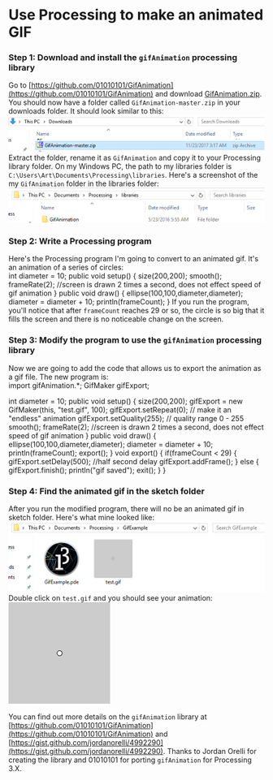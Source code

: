 # Use Processing to make an animated GIF
### Step 1: Download and install the `gifAnimation` processing library
Go to [https://github.com/01010101/GifAnimation](https://github.com/01010101/GifAnimation) and download [GifAnimation.zip](https://github.com/01010101/GifAnimation/archive/master.zip). You should now have a folder called `GifAnimation-master.zip` in your downloads folder. It should look similar to this:    
![](GifAnimation1.PNG)    
Extract the folder, rename it as `GifAnimation` and copy it to your Processing library folder. On my Windows PC, the path to my libraries folder is `C:\Users\Art\Documents\Processing\libraries`. Here's a screenshot of the my `GifAnimation` folder in the libraries folder:   
![](GifAnimation2.PNG)
### Step 2: Write a Processing program
Here's the Processing program I'm going to convert to an animated gif. It's an animation of a series of circles:   
  int diameter = 10;
  public void setup()
  {
    size(200,200);
    smooth();
    frameRate(2); //screen is drawn 2 times a second, does not effect speed of gif animation
  }
  public void draw()
  {
    ellipse(100,100,diameter,diameter);
    diameter = diameter + 10;
    println(frameCount);
  }
If you run the program, you'll notice that after `frameCount` reaches 29 or so, the circle is so big that it fills the screen and there is no noticeable change on the screen.
### Step 3: Modify the program to use the `gifAnimation` processing library
Now we are going to add the code that allows us to export the animation as a gif file. The new program is:   
  import gifAnimation.*;
  GifMaker gifExport;

  int diameter = 10;
  public void setup()
  {
    size(200,200);
    gifExport = new GifMaker(this, "test.gif", 100);
    gifExport.setRepeat(0); // make it an "endless" animation
    gifExport.setQuality(255);  // quality range 0 - 255
    smooth();
    frameRate(2); //screen is drawn 2 times a second, does not effect speed of gif animation
  }
  public void draw()
  {
    ellipse(100,100,diameter,diameter);
    diameter = diameter + 10;
    println(frameCount);
    export();
  }
  void export() {
    if(frameCount < 29) {
      gifExport.setDelay(500); //half second delay
      gifExport.addFrame();
    } else {
      gifExport.finish();
      println("gif saved");
      exit();
    }
  }
### Step 4: Find the animated gif in the sketch folder
After you run the modified program, there will no be an animated gif in sketch folder. Here's what mine looked like:   
![](GifAnimation3.PNG)   
Double click on `test.gif` and you should see your animation:   
![](test.gif)    

You can find out more details on the `gifAnimation` library at [https://github.com/01010101/GifAnimation](https://github.com/01010101/GifAnimation) and [https://gist.github.com/jordanorelli/4992290](https://gist.github.com/jordanorelli/4992290). Thanks to Jordan Orelli for creating the library and 01010101 for porting `gifAnimation` for Processing 3.X.

